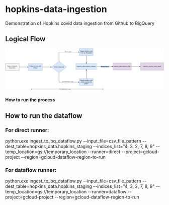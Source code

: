 # hopkins-data-ingestion
Demonstration of Hopkins covid data ingestion from Github to BigQuery
## Logical Flow
![Logical Flow](https://github.com/mihaque/hopkins-data-ingestion/blob/master/screenshots/hopkins_ingestion_logical_flow.png)


#### How to run the process


## How to run the dataflow
### For direct runner: 
python.exe ingest_to_bq_dataflow.py --input_file=csv_file_pattern --dest_table=hopkins_data.hopkins_staging --indices_list="4, 3, 2, 7, 8, 9" --temp_location=gs://temporary_location --runner=direct --project=gcloud-project --region=gcloud-dataflow-region-to-run

### For dataflow runner: 
python.exe ingest_to_bq_dataflow.py --input_file=csv_file_pattern --dest_table=hopkins_data.hopkins_staging --indices_list="4, 3, 2, 7, 8, 9" --temp_location=gs://temporary_location --runner=dataflow --project=gcloud-project --region=gcloud-dataflow-region-to-run
